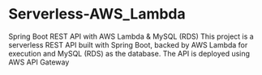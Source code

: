 # Serverless-AWS_Lambda
Spring Boot REST API with AWS Lambda &amp; MySQL (RDS) This project is a serverless REST API built with Spring Boot, backed by AWS Lambda for execution and MySQL (RDS) as the database. The API is deployed using AWS API Gateway
